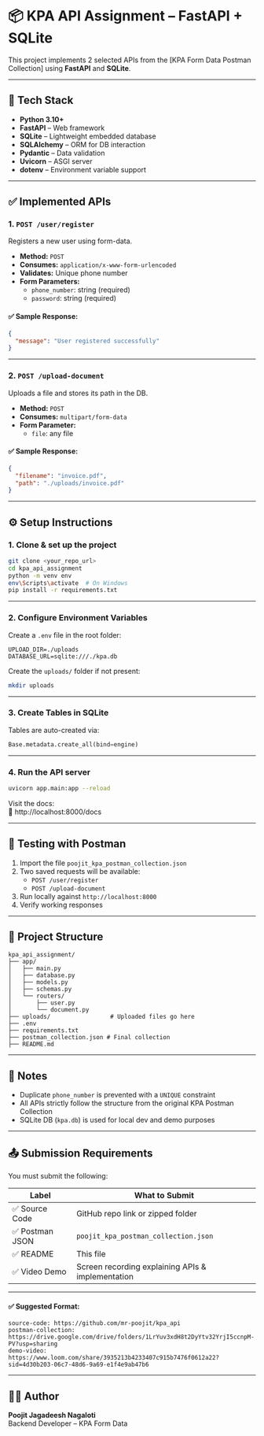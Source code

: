# 📦 KPA API Assignment – FastAPI + SQLite

This project implements 2 selected APIs from the [KPA Form Data Postman Collection] using **FastAPI** and **SQLite**.

---

## 🚀 Tech Stack

- **Python 3.10+**
- **FastAPI** – Web framework
- **SQLite** – Lightweight embedded database
- **SQLAlchemy** – ORM for DB interaction
- **Pydantic** – Data validation
- **Uvicorn** – ASGI server
- **dotenv** – Environment variable support

---

## ✅ Implemented APIs

### 1. `POST /user/register`

Registers a new user using form-data.

- **Method:** `POST`
- **Consumes:** `application/x-www-form-urlencoded`
- **Validates:** Unique phone number
- **Form Parameters:**
  - `phone_number`: string (required)
  - `password`: string (required)

#### ✅ Sample Response:

```json
{
  "message": "User registered successfully"
}
```

---

### 2. `POST /upload-document`

Uploads a file and stores its path in the DB.

- **Method:** `POST`
- **Consumes:** `multipart/form-data`
- **Form Parameter:**
  - `file`: any file

#### ✅ Sample Response:

```json
{
  "filename": "invoice.pdf",
  "path": "./uploads/invoice.pdf"
}
```

---

## ⚙️ Setup Instructions

### 1. Clone & set up the project

```bash
git clone <your_repo_url>
cd kpa_api_assignment
python -m venv env
env\Scripts\activate  # On Windows
pip install -r requirements.txt
```

---

### 2. Configure Environment Variables

Create a `.env` file in the root folder:

```env
UPLOAD_DIR=./uploads
DATABASE_URL=sqlite:///./kpa.db
```

Create the `uploads/` folder if not present:

```bash
mkdir uploads
```

---

### 3. Create Tables in SQLite

Tables are auto-created via:

```python
Base.metadata.create_all(bind=engine)
```

---

### 4. Run the API server

```bash
uvicorn app.main:app --reload
```

Visit the docs:  
📍 http://localhost:8000/docs

---

## 🧪 Testing with Postman

1. Import the file `poojit_kpa_postman_collection.json`
2. Two saved requests will be available:
   - `POST /user/register`
   - `POST /upload-document`
3. Run locally against `http://localhost:8000`
4. Verify working responses

---

## 📁 Project Structure

```
kpa_api_assignment/
├── app/
│   ├── main.py
│   ├── database.py
│   ├── models.py
│   ├── schemas.py
│   └── routers/
│       ├── user.py
│       └── document.py
├── uploads/                 # Uploaded files go here
├── .env
├── requirements.txt
├── postman_collection.json # Final collection
├── README.md
```

---

## 📝 Notes

- Duplicate `phone_number` is prevented with a `UNIQUE` constraint
- All APIs strictly follow the structure from the original KPA Postman Collection
- SQLite DB (`kpa.db`) is used for local dev and demo purposes

---

## 📤 Submission Requirements

You must submit the following:

| Label           | What to Submit                                    |
| --------------- | ------------------------------------------------- |
| ✅ Source Code  | GitHub repo link or zipped folder                 |
| ✅ Postman JSON | `poojit_kpa_postman_collection.json`              |
| ✅ README       | This file                                         |
| ✅ Video Demo   | Screen recording explaining APIs & implementation |

---

#### ✅ Suggested Format:

```
source-code: https://github.com/mr-poojit/kpa_api
postman-collection: https://drive.google.com/drive/folders/1LrYuv3xdH8t2DyYtv32YrjI5ccnpM-PV?usp=sharing
demo-video: https://www.loom.com/share/3935213b4233407c915b7476f0612a22?sid=4d30b203-06c7-48d6-9a69-e1f4e9ab47b6
```

---

## 👨‍💻 Author

**Poojit Jagadeesh Nagaloti**  
Backend Developer – KPA Form Data

